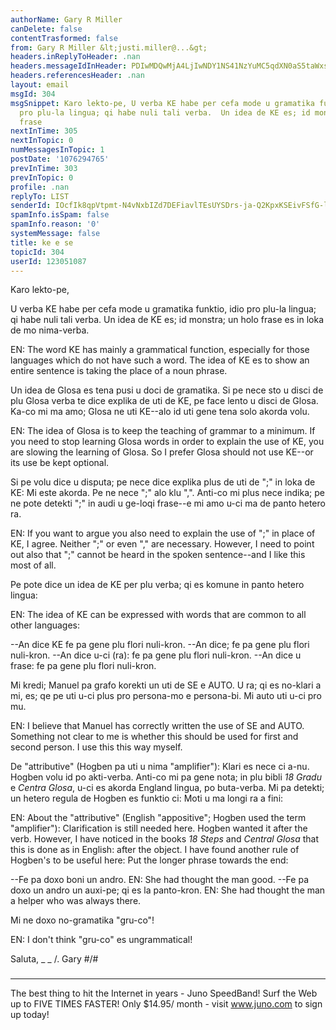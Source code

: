 ```yaml
---
authorName: Gary R Miller
canDelete: false
contentTrasformed: false
from: Gary R Miller &lt;justi.miller@...&gt;
headers.inReplyToHeader: .nan
headers.messageIdInHeader: PDIwMDQwMjA4LjIwNDY1NS41NzYuMC5qdXN0aS5taWxsZXJAanVuby5jb20+
headers.referencesHeader: .nan
layout: email
msgId: 304
msgSnippet: Karo lekto-pe, U verba KE habe per cefa mode u gramatika funktio, idio
  pro plu-la lingua; qi habe nuli tali verba.  Un idea de KE es; id monstra; un holo
  frase
nextInTime: 305
nextInTopic: 0
numMessagesInTopic: 1
postDate: '1076294765'
prevInTime: 303
prevInTopic: 0
profile: .nan
replyTo: LIST
senderId: IOcfIk8qpVtpmt-N4vNxbIZd7DEFiavlTEsUYSDrs-ja-Q2KpxKSEivFSfG-lbom_Kqhvmau6uvM4L3HZCLuw1CQrYogIBFb4eMUWQ
spamInfo.isSpam: false
spamInfo.reason: '0'
systemMessage: false
title: ke e se
topicId: 304
userId: 123051087
---
```


Karo lekto-pe,

U verba KE habe per cefa mode u gramatika funktio, idio pro plu-la
lingua; qi habe nuli tali verba.  Un idea de KE es; id monstra; un holo
frase es in loka de mo nima-verba.

EN:  The word KE has mainly a grammatical function, especially for those
languages which do not have such a word.  The idea of KE es to show an
entire sentence is taking the place of a noun phrase.

Un idea de Glosa es tena pusi u doci de gramatika.  Si pe nece sto u
disci de plu Glosa verba te dice explika de uti de KE, pe face lento u
disci de Glosa.  Ka-co mi ma amo; Glosa ne uti KE--alo id uti gene tena
solo akorda volu.

EN:  The idea of Glosa is to keep the teaching of grammar to a minimum. 
If you need to stop learning Glosa words in order to explain the use of
KE, you are slowing the learning of Glosa.  So I prefer Glosa should not
use KE--or its use be kept optional.

Si pe volu dice u disputa; pe nece dice explika plus de uti de ";" in
loka de KE:  Mi este akorda.  Pe ne nece ";" alo klu ",".  Anti-co mi
plus nece indika; pe ne pote detekti ";" in audi u ge-loqi frase--e mi
amo u-ci ma de panto hetero ra.

EN:  If you want to argue you also need to explain the use of ";" in
place of KE, I agree.  Neither ";" or even "," are necessary.  However, I
need to point out also that ";" cannot be heard in the spoken
sentence--and I like this most of all.

Pe pote dice un idea de KE per plu verba; qi es komune in panto hetero
lingua:

EN:  The idea of KE can be expressed with words that are common to all
other languages:

--An dice KE fe pa gene plu flori nuli-kron.
--An dice; fe pa gene plu flori nuli-kron.
--An dice u-ci (ra): fe pa gene plu flori nuli-kron.
--An dice u frase: fe pa gene plu flori nuli-kron.

Mi kredi; Manuel pa grafo korekti un uti de SE e AUTO.  U ra; qi es
no-klari a mi, es; qe pe uti u-ci plus pro persona-mo e persona-bi.  Mi
auto uti u-ci pro mu.

EN:  I believe that Manuel has correctly written the use of SE and AUTO. 
Something not clear to me is whether this should be used for first and
second person.  I use this this way myself.

De "attributive" (Hogben pa uti u nima "amplifier"):  Klari es nece ci
a-nu.  Hogben volu id po akti-verba.  Anti-co mi pa gene nota; in plu
bibli _18 Gradu_ e _Centra Glosa_, u-ci es akorda England lingua, po
buta-verba.  Mi pa detekti; un hetero regula de Hogben es funktio ci: 
Moti u ma longi ra a fini:

EN:  About the "attributive" (English "appositive"; Hogben used the term
"amplifier"):  Clarification is still needed here.  Hogben wanted it
after the verb.  However, I have noticed in the books _18 Steps_ and
_Central Glosa_ that this is done as in English: after the object.  I
have found another rule of Hogben's to be useful here:  Put the longer
phrase towards the end:

--Fe pa doxo boni un andro.
EN:  She had thought the man good.
--Fe pa doxo un andro un auxi-pe; qi es la panto-kron.
EN:  She had thought the man a helper who was always there.

Mi ne doxo no-gramatika "gru-co"!

EN:  I don't think "gru-co" es ungrammatical!

Saluta,
 _  _
  /.   Gary
#/\#
 ###

________________________________________________________________
The best thing to hit the Internet in years - Juno SpeedBand!
Surf the Web up to FIVE TIMES FASTER!
Only $14.95/ month - visit www.juno.com to sign up today!

